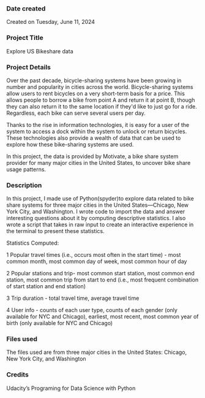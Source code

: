 ### Date created
Created on Tuesday, June 11, 2024

### Project Title
Explore US Bikeshare data

### Project Details
Over the past decade, bicycle-sharing systems have been growing in number and popularity in cities across the world. Bicycle-sharing systems allow users to rent bicycles on a very short-term basis for a price. This allows people to borrow a bike from point A and return it at point B, though they can also return it to the same location if they'd like to just go for a ride. Regardless, each bike can serve several users per day.

Thanks to the rise in information technologies, it is easy for a user of the system to access a dock within the system to unlock or return bicycles. These technologies also provide a wealth of data that can be used to explore how these bike-sharing systems are used.

In this project, the data is provided by  Motivate, a bike share system provider for many major cities in the United States, to uncover bike share usage patterns. 

### Description
In this project, I made use of Python(spyder)to explore data related to bike share systems for three major cities in the United States—Chicago, New York City, and Washington. I wrote code to import the data and answer interesting questions about it by computing descriptive statistics. I also wrote a script that takes in raw input to create an interactive experience in the terminal to present these statistics.

Statistics Computed:

1 Popular travel times (i.e., occurs most often in the start time) - most common month, most common day of week, most common hour of day

2 Popular stations and trip- most common start station, most common end station, most common trip from start to end (i.e., most frequent combination of start station and end station)

3 Trip duration - total travel time, average travel time

4 User info - counts of each user type, counts of each gender (only available for NYC and Chicago), earliest, most recent, most common year of birth (only available for NYC and Chicago)

### Files used
The files used are from three major cities in the United States:
Chicago, New York City, and Washington

### Credits
Udacity’s Programing for Data Science with Python